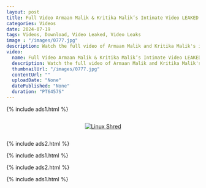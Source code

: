 ```yaml
---
layout: post
title: Full Video Armaan Malik & Kritika Malik’s Intimate Video LEAKED Online Deets Inside
categories: Videos
date: 2024-07-19
tags: Videos, Download, Video Leaked, Video Leaks
image : "/images/0777.jpg"
description: Watch the full video of Armaan Malik and Kritika Malik's intimate moments that have been leaked online, sparking controversy and debate.
video:
  name: Full Video Armaan Malik & Kritika Malik’s Intimate Video LEAKED Online Deets Inside
  description: Watch the full video of Armaan Malik and Kritika Malik's intimate moments that have been leaked online, sparking controversy and debate.
  thumbnailUrl: "/images/0777.jpg"
  contentUrl: ""
  uploadDate: "None"
  datePublished: "None"
  duration: "PT6457S"
---
```

{% include ads1.html %}

<div class="separator" style="clear: both;">
    <a rel="nofollow" target="_blank" href="/p/loading.html?link=aHR0cHM6Ly9sb29rZXAuYmxvZ3Nwb3QuY29tLw==" style="display: block; padding: 1em 0; text-align: center;">
        <img src="{{ site.baseurl }}/images/video.webp" alt="Linux Shred" title="Linux Shred">
    </a>
</div>

{% include ads2.html %}

{% include ads1.html %}

{% include ads2.html %}

{% include ads1.html %}
